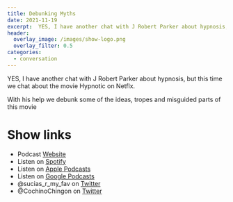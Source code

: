 ```yaml
---
title: Debunking Myths
date: 2021-11-19
excerpt:  YES, I have another chat with J Robert Parker about hypnosis, but this time we chat about the movie Hypnotic on Netflx. 
header:
  overlay_image: /images/show-logo.png
  overlay_filter: 0.5
categories: 
  - conversation
---
```



YES, I have another chat with J Robert Parker about hypnosis, but this time we chat about the movie Hypnotic on Netflx. 

With his help we debunk some of the ideas, tropes and misguided parts of this movie

# Show links

* <i class='fas fa-link'></i>Podcast [ Website](https://sucias.xyz)
* <i class='fab fa-spotify'></i>Listen on [Spotify](https://open.spotify.com/show/3XjoipCU3QzeIaQAAQpBdW)
* <i class='fas fa-podcast'></i>Listen on [Apple Podcasts](https://podcasts.apple.com/us/podcast/sucias-are-my-favorite/id1548173787)
* <i class='fab fa-google-play'></i>Listen on [Google Podcasts](https://podcasts.google.com/feed/aHR0cHM6Ly9hbmNob3IuZm0vcy80MjI0YzYzYy9wb2RjYXN0L3Jzcw==)
* <i class='fab fa-twitter'></i>@sucias_r_my_fav on [Twitter](https://twitter.com/sucias_r_my_fav)
* <i class='fab fa-twitter'></i>@CochinoChingon on [Twitter](https://twitter.com/cochinochingon)
